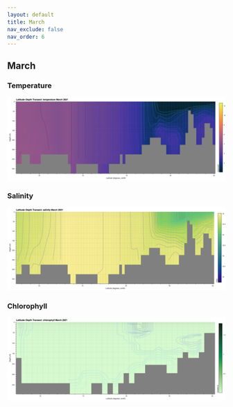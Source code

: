 ```yaml
---
layout: default
title: March
nav_exclude: false
nav_order: 6
---
```


## March

### Temperature
![March Temperature](cmems_mod_arc_phy_my_topaz4_P1M/2021/March/thetao.png)

### Salinity
![March Salinity](cmems_mod_arc_phy_my_topaz4_P1M/2021/March/so.png)

### Chlorophyll
![March Chlorophyll](cmems_mod_arc_bgc_my_ecosmo_P1M/2021/March/chl.png)